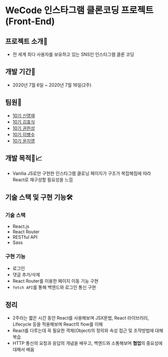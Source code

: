 # WeCode 인스타그램 클론코딩 프로젝트 (Front-End)

## 프로젝트 소개🙌

- 전 세계 최다 사용자를 보유하고 있는 SNS인 인스타그램 클론 코딩

## 개발 기간📆

- 2020년 7월 6일 ~ 2020년 7월 16일(2주)

## 팀원🐙

- [10기 신영재](https://github.com/Yeongjae-Shin)
- [10기 김효식](https://github.com/h-sick)
- [10기 권한성](https://github.com/ivory-code)
- [10기 이병수](https://velog.io/@djaxornwkd12)
- [10기 윤지영](https://velog.io/@yoju)

## 개발 목적🧾📈

- Vanilia JS로만 구현한 인스타그램 클로닝 페이지가 구조가 복잡해짐에 따라 React로 재구성할 필요성을 느낌

## 기술 스택 및 구현 기능🛠

### 기술 스택

- React.js
- React Router
- RESTful API
- Sass

### 구현 기능

- 로그인
- 댓글 추가/삭제
- React Router를 이용한 페이지 이동 기능 구현
- `fetch API`를 통해 백엔드와 로그인 통신 구현

## 정리

- 2주라는 짧은 시간 동안 React를 사용해보며 JSX문법, React 라이브러리, Lifecycle 등을 적용해보며 React의 flow를 이해
- React를 다루는데 꼭 필요한 객체(Object)의 정의와 속성 접근 및 조작방법에 대해 복습
- HTTP 통신의 요청과 응답의 개념을 배우고, 백엔드와 소통해보며 **협업**의 중요성에 대해서 배움
